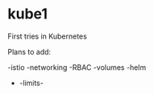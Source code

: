 # kube1

First tries in Kubernetes

Plans to add:

-istio
-networking
-RBAC
-volumes
-helm
- -limits-
